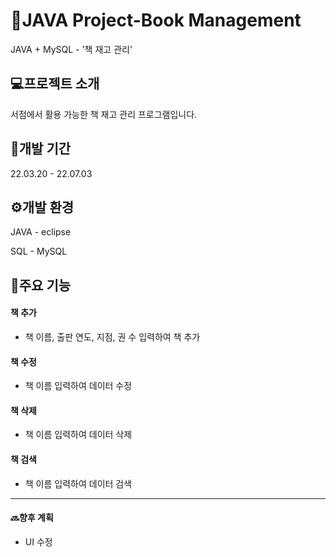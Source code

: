 # 📖JAVA Project-Book Management
JAVA + MySQL - '책 재고 관리'     

## 💻프로젝트 소개
서점에서 활용 가능한 책 재고 관리 프로그램입니다.

## 📆개발 기간
22.03.20 - 22.07.03

## ⚙️개발 환경
JAVA - eclipse

SQL - MySQL

## 📌주요 기능
#### 책 추가
- 책 이름, 출판 연도, 지점, 권 수 입력하여 책 추가
#### 책 수정
- 책 이름 입력하여 데이터 수정
#### 책 삭제
- 책 이름 입력하여 데이터 삭제
#### 책 검색
- 책 이름 입력하여 데이터 검색


--- 
#### 🔜향후 계획
- UI 수정
